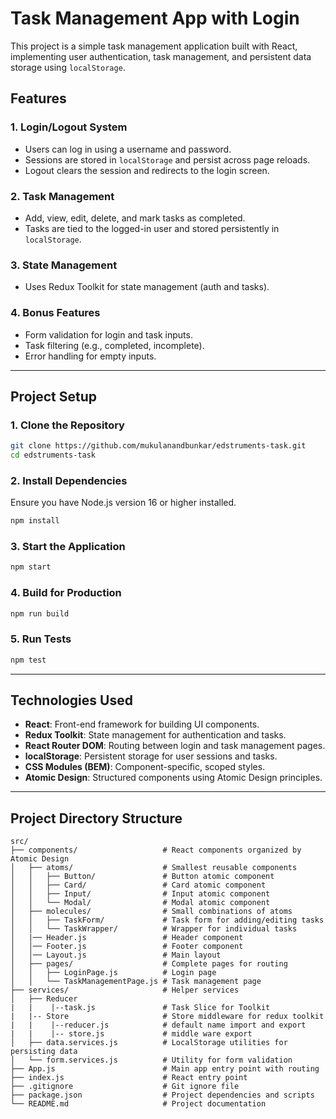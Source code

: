 # Task Management App with Login

This project is a simple task management application built with React, implementing user authentication, task management, and persistent data storage using `localStorage`.

## Features

### 1. Login/Logout System
- Users can log in using a username and password.
- Sessions are stored in `localStorage` and persist across page reloads.
- Logout clears the session and redirects to the login screen.

### 2. Task Management
- Add, view, edit, delete, and mark tasks as completed.
- Tasks are tied to the logged-in user and stored persistently in `localStorage`.

### 3. State Management
- Uses Redux Toolkit for state management (auth and tasks).

### 4. Bonus Features
- Form validation for login and task inputs.
- Task filtering (e.g., completed, incomplete).
- Error handling for empty inputs.

---

## Project Setup

### 1. Clone the Repository
```bash
git clone https://github.com/mukulanandbunkar/edstruments-task.git
cd edstruments-task
```

### 2. Install Dependencies
Ensure you have Node.js version 16 or higher installed.
```bash
npm install
```

### 3. Start the Application
```bash
npm start
```

### 4. Build for Production
```bash
npm run build
```

### 5. Run Tests
```bash
npm test
```

---

## Technologies Used

- **React**: Front-end framework for building UI components.
- **Redux Toolkit**: State management for authentication and tasks.
- **React Router DOM**: Routing between login and task management pages.
- **localStorage**: Persistent storage for user sessions and tasks.
- **CSS Modules (BEM)**: Component-specific, scoped styles.
- **Atomic Design**: Structured components using Atomic Design principles.
---

## Project Directory Structure

```
src/
├── components/                   # React components organized by Atomic Design
│   ├── atoms/                    # Smallest reusable components
│   │   ├── Button/               # Button atomic component
│   │   ├── Card/                 # Card atomic component
│   │   ├── Input/                # Input atomic component
│   │   └── Modal/                # Modal atomic component
│   ├── molecules/                # Small combinations of atoms
│   │   ├── TaskForm/             # Task form for adding/editing tasks
│   │   └── TaskWrapper/          # Wrapper for individual tasks      
│   |── Header.js                 # Header component
│   │── Footer.js                 # Footer component
│   │── Layout.js                 # Main layout
│   ├── pages/                    # Complete pages for routing
│   │   ├── LoginPage.js          # Login page
│   │   └── TaskManagementPage.js # Task management page
├── services/                     # Helper services
│   ├── Reducer                  
|   |    |--task.js               # Task Slice for Toolkit
|   |-- Store                     # Store middleware for redux toolkit
|   |    |--reducer.js            # default name import and export
|   |    |-- store.js             # middle ware export
│   ├── data.services.js          # LocalStorage utilities for persisting data
│   └── form.services.js          # Utility for form validation
├── App.js                        # Main app entry point with routing
├── index.js                      # React entry point
├── .gitignore                    # Git ignore file
├── package.json                  # Project dependencies and scripts
└── README.md                     # Project documentation
```


